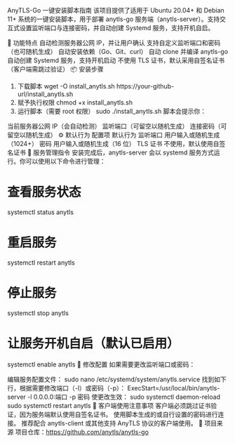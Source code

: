 AnyTLS-Go 一键安装脚本指南
该项目提供了适用于 Ubuntu 20.04+ 和 Debian 11+ 系统的一键安装脚本，用于部署 anytls-go 服务端（anytls-server）。支持交互式设置监听端口与连接密码，并自动创建 Systemd 服务，支持开机自启。

🌟 功能特点
自动检测服务器公网 IP，并让用户确认
支持自定义监听端口和密码（也可随机生成）
自动安装依赖（Go、Git、curl）
自动 clone 并编译 anytls-go
自动创建 Systemd 服务，支持开机启动
不使用 TLS 证书，默认采用自签名证书（客户端需跳过验证）
📦 安装步骤
1. 下载脚本
wget -O install_anytls.sh https://your-github-url/install_anytls.sh
2. 赋予执行权限
chmod +x install_anytls.sh
3. 运行脚本（需要 root 权限）
sudo ./install_anytls.sh
脚本会提示你：

当前服务器公网 IP（会自动检测）
监听端口（可留空以随机生成）
连接密码（可留空以随机生成）
⚙️ 默认行为
配置项	默认行为
监听端口	用户输入或随机生成（1024+）
密码	用户输入或随机生成（16 位）
TLS 证书	不使用，默认使用自签名证书
🧩 服务管理指令
安装完成后，anytls-server 会以 systemd 服务方式运行。你可以使用以下命令进行管理：

# 查看服务状态
systemctl status anytls

# 重启服务
systemctl restart anytls

# 停止服务
systemctl stop anytls

# 让服务开机自启（默认已启用）
systemctl enable anytls
🔧 修改配置
如果需要更改监听端口或密码：

编辑服务配置文件：
sudo nano /etc/systemd/system/anytls.service
找到如下行，根据需要修改端口（-l）或密码（-p）：
ExecStart=/usr/local/bin/anytls-server -l 0.0.0.0:端口 -p 密码
使更改生效：
sudo systemctl daemon-reload
sudo systemctl restart anytls
📌 客户端使用注意事项
客户端必须跳过证书验证，因为服务端默认使用自签名证书。
使用脚本生成的或自行设置的密码进行连接。
推荐配合 anytls-client 或其他支持 AnyTLS 协议的客户端使用。
📖 项目来源
项目仓库：https://github.com/anytls/anytls-go
